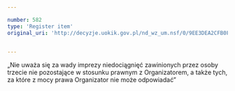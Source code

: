 ```yaml
---

number: 582
type: 'Register item'
original_uri: 'http://decyzje.uokik.gov.pl/nd_wz_um.nsf/0/9EE3DEA2CFB0F916C12572DD003295F2?OpenDocument'


---
```


„Nie uważa się za wady imprezy niedociągnięć zawinionych przez osoby trzecie nie pozostające w stosunku prawnym z Organizatorem, a także tych, za które z mocy prawa Organizator nie może odpowiadać”
